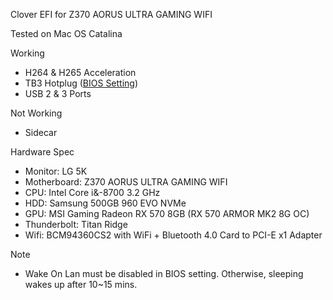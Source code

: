 Clover EFI for Z370 AORUS ULTRA GAMING WIFI

Tested on Mac OS Catalina 

Working

* H264 & H265 Acceleration
* TB3 Hotplug ([BIOS Setting](BIOS_TB_Setting.jpg))
* USB 2 & 3 Ports

Not Working

* Sidecar


Hardware Spec

* Monitor: LG 5K
* Motherboard: Z370 AORUS ULTRA GAMING WIFI
* CPU: Intel Core i&-8700 3.2 GHz 
* HDD: Samsung 500GB 960 EVO NVMe 
* GPU: MSI Gaming Radeon RX 570 8GB (RX 570 ARMOR MK2 8G OC)
* Thunderbolt: Titan Ridge
* Wifi: BCM94360CS2 with WiFi + Bluetooth 4.0 Card to PCI-E x1 Adapter


Note

* Wake On Lan must be disabled in BIOS setting. Otherwise, sleeping wakes up after 10~15 mins.